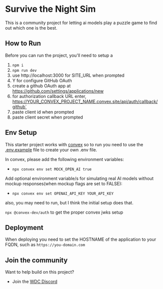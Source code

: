 # Survive the Night Sim

This is a community project for letting ai models play a puzzle game to find out which one is the best.

## How to Run

Before you can run the project, you'll need to setup a

1. `npm i`
2. `npm run dev`
3. use http://localhost:3000 for SITE_URL when prompted
4. Y for configure GitHub OAuth
5. create a github OAuth app at https://github.com/settings/applications/new
6. for authorization callback URL enter, https://YOUR_CONVEX_PROJECT_NAME.convex.site/api/auth/callback/github`
7. paste client id when prompted
8. paste client secret when prompted

## Env Setup

This starter project works with [convex](https://www.convex.dev) so to run you need to use the [.env.example](.env.example) file to create your own .env file.

In convex, please add the following environment variables:

- `npx convex env set MOCK_OPEN_AI true`

Add optional environment variable/s for simulating real AI models without mockup responses(when mockup flags are set to FALSE):

- `npx convex env set OPENAI_API_KEY YOUR_API_KEY`

also, you may need to run, but I think the initial setup does that.

`npx @convex-dev/auth` to get the proper convex jwks setup

## Deployment

When deploying you need to set the HOSTNAME of the application to your FQDN, such as `https://you-domain.com`

## Join the community

Want to help build on this project?

- Join the [WDC Discord](https://discord.gg/N2uEyp7Rfu)
